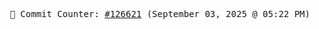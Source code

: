 <p align="center">
    <samp>
        📮 Commit Counter: <a href="https://github.com/Javascript-void0/Javascript-void0/commits/main">#126621</a> (September 03, 2025 @ 05:22 PM)
    </samp>
</p>